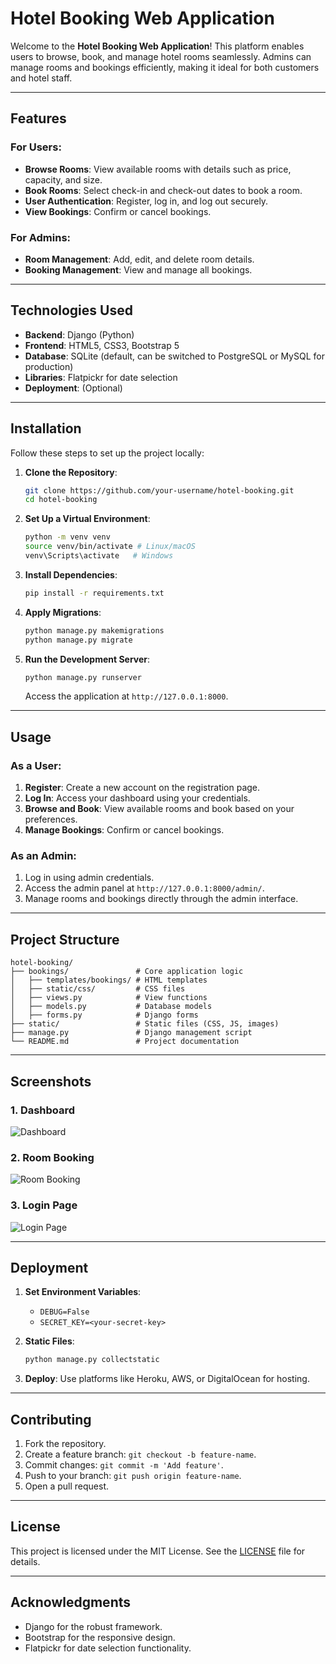 # Hotel Booking Web Application

Welcome to the **Hotel Booking Web Application**! This platform enables users to browse, book, and manage hotel rooms seamlessly. Admins can manage rooms and bookings efficiently, making it ideal for both customers and hotel staff.

---

## Features

### For Users:
- **Browse Rooms**: View available rooms with details such as price, capacity, and size.
- **Book Rooms**: Select check-in and check-out dates to book a room.
- **User Authentication**: Register, log in, and log out securely.
- **View Bookings**: Confirm or cancel bookings.

### For Admins:
- **Room Management**: Add, edit, and delete room details.
- **Booking Management**: View and manage all bookings.

---

## Technologies Used

- **Backend**: Django (Python)
- **Frontend**: HTML5, CSS3, Bootstrap 5
- **Database**: SQLite (default, can be switched to PostgreSQL or MySQL for production)
- **Libraries**: Flatpickr for date selection
- **Deployment**: (Optional)

---

## Installation

Follow these steps to set up the project locally:

1. **Clone the Repository**:
   ```bash
   git clone https://github.com/your-username/hotel-booking.git
   cd hotel-booking
   ```

2. **Set Up a Virtual Environment**:
   ```bash
   python -m venv venv
   source venv/bin/activate # Linux/macOS
   venv\Scripts\activate   # Windows
   ```

3. **Install Dependencies**:
   ```bash
   pip install -r requirements.txt
   ```

4. **Apply Migrations**:
   ```bash
   python manage.py makemigrations
   python manage.py migrate
   ```

5. **Run the Development Server**:
   ```bash
   python manage.py runserver
   ```
   Access the application at `http://127.0.0.1:8000`.

---

## Usage

### As a User:
1. **Register**: Create a new account on the registration page.
2. **Log In**: Access your dashboard using your credentials.
3. **Browse and Book**: View available rooms and book based on your preferences.
4. **Manage Bookings**: Confirm or cancel bookings.

### As an Admin:
1. Log in using admin credentials.
2. Access the admin panel at `http://127.0.0.1:8000/admin/`.
3. Manage rooms and bookings directly through the admin interface.

---

## Project Structure

```plaintext
hotel-booking/
├── bookings/               # Core application logic
│   ├── templates/bookings/ # HTML templates
│   ├── static/css/         # CSS files
│   ├── views.py            # View functions
│   ├── models.py           # Database models
│   ├── forms.py            # Django forms
├── static/                 # Static files (CSS, JS, images)
├── manage.py               # Django management script
└── README.md               # Project documentation
```

---

## Screenshots

### 1. Dashboard
![Dashboard](screenshot-dashboard.png)

### 2. Room Booking
![Room Booking](screenshot-booking.png)

### 3. Login Page
![Login Page](screenshot-login.png)

---

## Deployment

1. **Set Environment Variables**:
   - `DEBUG=False`
   - `SECRET_KEY=<your-secret-key>`

2. **Static Files**:
   ```bash
   python manage.py collectstatic
   ```

3. **Deploy**:
   Use platforms like Heroku, AWS, or DigitalOcean for hosting.

---

## Contributing

1. Fork the repository.
2. Create a feature branch: `git checkout -b feature-name`.
3. Commit changes: `git commit -m 'Add feature'`.
4. Push to your branch: `git push origin feature-name`.
5. Open a pull request.

---

## License

This project is licensed under the MIT License. See the [LICENSE](LICENSE) file for details.

---

## Acknowledgments

- Django for the robust framework.
- Bootstrap for the responsive design.
- Flatpickr for date selection functionality.


